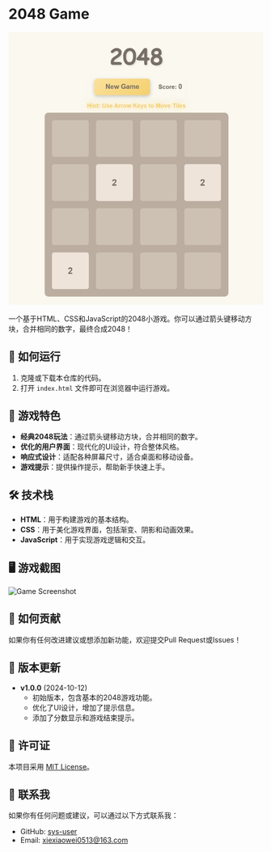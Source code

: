 # 2048 Game

![2048 Game](https://raw.githubusercontent.com/sys-user/2048-game/main/screenshots/screenshot.png)

一个基于HTML、CSS和JavaScript的2048小游戏。你可以通过箭头键移动方块，合并相同的数字，最终合成2048！

## 📲 如何运行

1. 克隆或下载本仓库的代码。
2. 打开 `index.html` 文件即可在浏览器中运行游戏。

## 🎨 游戏特色

- **经典2048玩法**：通过箭头键移动方块，合并相同的数字。
- **优化的用户界面**：现代化的UI设计，符合整体风格。
- **响应式设计**：适配各种屏幕尺寸，适合桌面和移动设备。
- **游戏提示**：提供操作提示，帮助新手快速上手。

## 🛠️ 技术栈

- **HTML**：用于构建游戏的基本结构。
- **CSS**：用于美化游戏界面，包括渐变、阴影和动画效果。
- **JavaScript**：用于实现游戏逻辑和交互。

## 🖥️ 游戏截图

![Game Screenshot](https://raw.githubusercontent.com/your-username/2048-game/main/screenshots/screenshot.png)

## 🚀 如何贡献

如果你有任何改进建议或想添加新功能，欢迎提交Pull Request或Issues！

## 🔖 版本更新

- **v1.0.0** (2024-10-12)
  - 初始版本，包含基本的2048游戏功能。
  - 优化了UI设计，增加了提示信息。
  - 添加了分数显示和游戏结束提示。

## 📄 许可证

本项目采用 [MIT License](LICENSE)。

## 📢 联系我

如果你有任何问题或建议，可以通过以下方式联系我：

- GitHub: [sys-user](https://github.com/sys-user)
- Email: xiexiaowei0513@163.com
